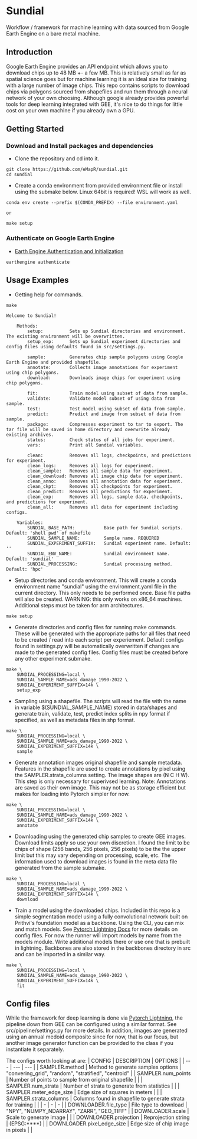 # Sundial
Workflow / framework for machine learning with data sourced from Google Earth Engine on a bare metal machine.

## Introduction

Google Earth Engine provides an API endpoint which allows you to download chips up to 48 MB +- a few MB. This is relatively small as far as spatial science goes but for machine learning it is an ideal size for training with a large number of image chips. This repo contains scripts to download chips via polygons sourced from shapefiles and run them through a neural network of your own choosing. Although google already provides powerful tools for deep learning integrated with GEE, it's nice to do things for little cost on your own machine if you already own a GPU.

## Getting Started

### Download and Install packages and dependencies

- Clone the repository and cd into it. 

```Shell
git clone https://github.com/eMapR/sundial.git
cd sundial
```

- Create a conda environment from provided environment file or install using the submake below. Linux 64bit is required! WSL will work as well.

```Shell
conda env create --prefix $(CONDA_PREFIX) --file environment.yaml

or 

make setup
```

### Authenticate on Google Earth Engine

- [Earth Engine Authentication and Initialization](https://developers.google.com/earth-engine/guides/auth)

```Shell
earthengine authenticate
```

## Usage Examples

- Getting help for commands.

```console
make

Welcome to Sundial!

    Methods:
        setup:          Sets up Sundial directories and environment. The existing environment will be overwritten.
        setup_exp:      Sets up Sundial experiment directories and config files using defaults found in src/settings.py.

        sample:         Generates chip sample polygons using Google Earth Engine and provided shapefile.
        annotate:       Collects image annotations for experiment using chip polygons.
        download:       Downloads image chips for experiment using chip polygons.

        fit:            Train model using subset of data from sample.
        validate:       Validate model subset of using data from sample.
        test:           Test model using subset of data from sample.
        predict:        Predict and image from subset of data from sample.
        package:        Compresses experiment to tar to export. The tar file will be saved in home directory and overwrite already existing archives.
        status:         Check status of all jobs for experiment.
        vars:           Print all Sundial variables.
        
        clean:          Removes all logs, checkpoints, and predictions for experiment.
        clean_logs:     Removes all logs for experiment.
        clean_sample:   Removes all sample data for experiment.
        clean_download: Removes all image chip data for experiment.
        clean_anno:     Removes all annotation data for experiment.
        clean_ckpt:     Removes all checkpoints for experiment.
        clean_predict:  Removes all predictions for experiment.
        clean_exp:      Removes all logs, sample data, checkpoints, and predictions for experiment.
        clean_all:      Removes all data for experiment including configs.

    Variables:
        SUNDIAL_BASE_PATH:           Base path for Sundial scripts. Default: 'shell pwd' of makefile
        SUNDIAL_SAMPLE_NAME:         Sample name. REQUIRED
        SUNDIAL_EXPERIMENT_SUFFIX:   Sundial experiment name. Default: ''
        SUNDIAL_ENV_NAME:            Sundial environment name. Default: 'sundial'
        SUNDIAL_PROCESSING:          Sundial processing method. Default: 'hpc'
```

- Setup directories and conda environment. This will create a conda environment name "sundial" using the environment.yaml file in the current directory. This only needs to be performed once. Base file paths will also be created. WARNING: this only works on x86_64 machines. Additional steps must be taken for arm architectures. 
```console
make setup
```

- Generate directories and config files for running make commands. These will be generated with the appropriate paths for all files that need to be created / read into each script per experiement. Default configs found in settings.py will be automatically overwritten if changes are made to the generated config files. Config files must be created before any other experiment submake.
```console
make \
    SUNDIAL_PROCESSING=local \
    SUNDIAL_SAMPLE_NAME=ads_damage_1990-2022 \
    SUNDIAL_EXPERIMENT_SUFFIX=14k \
    setup_exp
```

- Sampling using a shapefile. The scripts will read the file with the name in variable $(SUNDIAL_SAMPLE_NAME) stored in data/shapes and generate train, validate, test, predict index splits in npy format if specified, as well as metadata files in shp format.
```console
make \
    SUNDIAL_PROCESSING=local \
    SUNDIAL_SAMPLE_NAME=ads_damage_1990-2022 \
    SUNDIAL_EXPERIMENT_SUFFIX=14k \
    sample
```

- Generate annotation images original shapefile and sample metadata. Features in the shapefile are used to create annotations by pixel using the SAMPLER.strata_columns setting. The image shapes are (N C H W). This step is only necessary for superivsed learning. Note: Annotations are saved as their own image. This may not be as storage efficient but makes for loading into Pytorch simpler for now.
```console
make \
    SUNDIAL_PROCESSING=local \
    SUNDIAL_SAMPLE_NAME=ads_damage_1990-2022 \
    SUNDIAL_EXPERIMENT_SUFFIX=14k \
    annotate
```

- Downloading using the generated chip samples to create GEE images. Download limits apply so use your own discretion. I found the limit to be chips of shape (256 bands, 256 pixels, 256 pixels) to be the the upper limit but this may vary depending on processing, scale, etc. The information used to download images is found in the meta data file generated from the sample submake.
```console
make \
    SUNDIAL_PROCESSING=local \
    SUNDIAL_SAMPLE_NAME=ads_damage_1990-2022 \
    SUNDIAL_EXPERIMENT_SUFFIX=14k \
    download
```

- Train a model using the downloaded chips. Included in this repo is a simple segmentation model using a fully convolutional network built on Prithvi's foundation model as a backbone. Using the CLI, you can mix and match models. See [Pytorch Lightning Docs](https://lightning.ai/docs/pytorch/stable/cli/lightning_cli.html) for more details on config files. For now the runner will import models by name from the models module. Write additional models there or use one that is prebuilt in lightning. Backbones are also stored in the backbones directory in src and can be imported in a similar way.
```console
make \
    SUNDIAL_PROCESSING=local \
    SUNDIAL_SAMPLE_NAME=ads_damage_1990-2022 \
    SUNDIAL_EXPERIMENT_SUFFIX=14k \
    fit
```

## Config files

While the framework for deep learning is done via [Pytorch Lightning](https://lightning.ai/docs/pytorch/stable/cli/lightning_cli.html), the pipeline down from GEE can be configured using a similar format. See src/pipeline/settings.py for more details. In addition, images are generated using an annual medoid composite since for now, that is our focus, but another image generator function can be provided to the class if you instantiate it separately.

The configs worth looking at are:
| CONFIG | DESCRIPTION | OPTIONS |
| --- | --- | --- |
| SAMPLER.method | Method to generate samples options | "convering_grid", "random", "stratified", "centroid" |
| SAMPLER.num_points | Number of points to sample from original shapefile | |
| SAMPLER.num_strata | Number of strata to generate from statistics | |
| SAMPLER.meter_edge_size | Edge size of squares in meters | |
| SAMPLER.strata_columns | Columns found in shapefile to generate strata for training | |
| - | - | - |
| DOWNLOADER.file_type | File type to download | "NPY", "NUMPY_NDARRAY", "ZARR", "GEO_TIFF" |
| DOWNLOADER.scale | Scale to generate image | |
| DOWNLOADER.projection | Reprojection string | (EPSG:****) |
| DOWNLOADER.pixel_edge_size | Edge size of chip image in pixels | |
